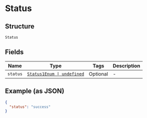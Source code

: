 
# Status

## Structure

`Status`

## Fields

| Name | Type | Tags | Description |
|  --- | --- | --- | --- |
| `status` | [`Status1Enum \| undefined`](../../doc/models/status-1-enum.md) | Optional | - |

## Example (as JSON)

```json
{
  "status": "success"
}
```

